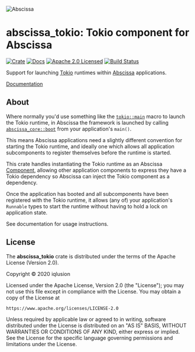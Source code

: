 ![Abscissa](https://www.iqlusion.io/img/github/iqlusioninc/abscissa/abscissa.svg)

# abscissa_tokio: Tokio component for Abscissa

[![Crate][crate-image]][crate-link]
[![Docs][docs-image]][docs-link]
[![Apache 2.0 Licensed][license-image]][license-link]
[![Build Status][build-image]][build-link]

Support for launching [Tokio] runtimes within [Abscissa] applications.

[Documentation][docs-link]

## About

Where normally you'd use something like the [`tokio::main`] macro to launch
the Tokio runtime, in Abscissa the framework is launched by calling
[`abscissa_core::boot`] from your application's `main()`.

This means Abscissa applications need a slightly different convention for
starting the Tokio runtime, and ideally one which allows all application
subcomponents to register themselves before the runtime is started.

This crate handles instantiating the Tokio runtime as an Abscissa [Component],
allowing other application components to express they have a Tokio dependency
so Abscissa can inject the Tokio component as a dependency.

Once the application has booted and all subcomponents have been registered with
the Tokio runtime, it allows (any of) your application's `Runnable` types to
start the runtime without having to hold a lock on application state.

See documentation for usage instructions.

## License

The **abscissa_tokio** crate is distributed under the terms of the
Apache License (Version 2.0).

Copyright © 2020 iqlusion

Licensed under the Apache License, Version 2.0 (the "License");
you may not use this file except in compliance with the License.
You may obtain a copy of the License at

    https://www.apache.org/licenses/LICENSE-2.0

Unless required by applicable law or agreed to in writing, software
distributed under the License is distributed on an "AS IS" BASIS,
WITHOUT WARRANTIES OR CONDITIONS OF ANY KIND, either express or implied.
See the License for the specific language governing permissions and
limitations under the License.

[//]: # (badges)

[crate-image]: https://img.shields.io/crates/v/abscissa_tokio.svg
[crate-link]: https://crates.io/crates/abscissa_tokio
[docs-image]: https://docs.rs/abscissa_tokio/badge.svg
[docs-link]: https://docs.rs/abscissa_tokio/
[license-image]: https://img.shields.io/badge/license-Apache2.0-blue.svg
[license-link]: https://github.com/iqlusioninc/abscissa/blob/develop/LICENSE
[build-image]: https://github.com/iqlusioninc/abscissa/workflows/Rust/badge.svg?branch=develop&event=push
[build-link]: https://github.com/iqlusioninc/abscissa/actions

[//]: # (general links)

[Tokio]: https://tokio.rs/
[Abscissa]: https://github.com/iqlusioninc/abscissa
[`tokio::main`]: https://docs.rs/tokio/latest/tokio/attr.main.html
[`abscissa_core::boot`]: https://docs.rs/abscissa_core/latest/abscissa_core/application/fn.boot.html
[Component]: https://docs.rs/abscissa_core/latest/abscissa_core/component/trait.Component.html
